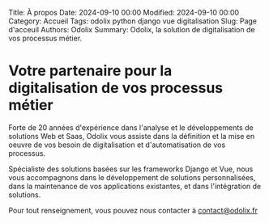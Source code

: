 Title: À propos
Date: 2024-09-10 00:00 
Modified: 2024-09-10 00:00 
Category: Accueil
Tags: odolix python django vue digitalisation 
Slug: Page d'acceuil 
Authors: Odolix 
Summary: Odolix, la solution de digitalisation de vos processus métier.

# Votre partenaire pour la digitalisation de vos processus métier

Forte de 20 années d'expérience dans l'analyse et le développements de solutions Web et Saas, Odolix vous assiste dans la définition et la mise en oeuvre de vos besoin de digitalisation et d'automatisation de vos processus.

Spécialiste des solutions basées sur les frameworks Django et Vue, nous vous accompagnons dans le développement de solutions personnalisées, dans la maintenance de vos applications existantes, et dans l'intégration de solutions.

Pour tout renseignement, vous pouvez nous contacter à [contact@odolix.fr](mailto:contact@odolix.fr)
